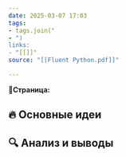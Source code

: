 ```yaml
---
date: 2025-03-07 17:03
tags: 
- tags.join("
- ") 
links: 
- "[[]]" 
source: "[[Fluent Python.pdf]]"

---
```

**📝Страница:**   

## 🔥 Основные идеи 




## 🔍 Анализ и выводы  





